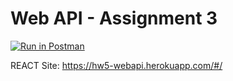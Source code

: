 # Web API - Assignment 3

[![Run in Postman](https://run.pstmn.io/button.svg)](https://app.getpostman.com/run-collection/0d290686a0bdb819a1d2?action=collection%2Fimport)

REACT Site:
https://hw5-webapi.herokuapp.com/#/
